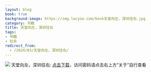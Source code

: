 ```yaml
---
layout: blog
book: true
background-image: https://img.locyoo.com/book天堂向左，深圳往右.jpg
category: 书籍
title: 天堂向左，深圳往右
tags:
- 书籍
- 社会
redirect_from:
  - /2024/03/天堂向左，深圳往右/
---
```

![](https://img.locyoo.com/book天堂向左，深圳往右.jpg)
天堂向左，深圳往右: <a name = "ref1" href="https://url18.ctfile.com/f/50983618-1357865267-65e2cf?p=3619">点击下载</a>，访问密码请点击右上方“关于”自行查看